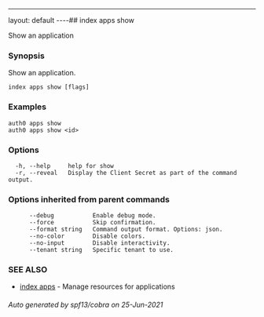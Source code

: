 ---
layout: default
----## index apps show

Show an application

### Synopsis

Show an application.

```
index apps show [flags]
```

### Examples

```
auth0 apps show 
auth0 apps show <id>
```

### Options

```
  -h, --help     help for show
  -r, --reveal   Display the Client Secret as part of the command output.
```

### Options inherited from parent commands

```
      --debug           Enable debug mode.
      --force           Skip confirmation.
      --format string   Command output format. Options: json.
      --no-color        Disable colors.
      --no-input        Disable interactivity.
      --tenant string   Specific tenant to use.
```

### SEE ALSO

* [index apps](index_apps.md)	 - Manage resources for applications

###### Auto generated by spf13/cobra on 25-Jun-2021
